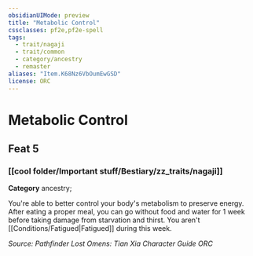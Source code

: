 ```yaml
---
obsidianUIMode: preview
title: "Metabolic Control"
cssclasses: pf2e,pf2e-spell
tags:
  - trait/nagaji
  - trait/common
  - category/ancestry
  - remaster
aliases: "Item.K68Nz6VbOumEwGSD"
license: ORC
---
```

# Metabolic Control
## Feat 5
### [[cool folder/Important stuff/Bestiary/zz_traits/nagaji]]

**Category** ancestry; 




You're able to better control your body's metabolism to preserve energy. After eating a proper meal, you can go without food and water for 1 week before taking damage from starvation and thirst. You aren't [[Conditions/Fatigued|Fatigued]] during this week.

*Source: Pathfinder Lost Omens: Tian Xia Character Guide*
*ORC*